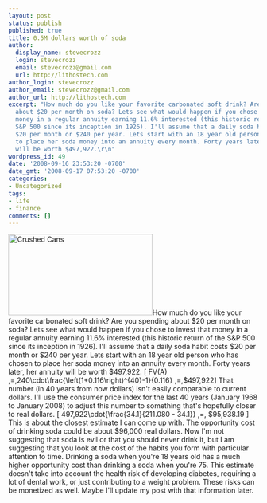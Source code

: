 ```yaml
---
layout: post
status: publish
published: true
title: 0.5M dollars worth of soda
author:
  display_name: stevecrozz
  login: stevecrozz
  email: stevecrozz@gmail.com
  url: http://lithostech.com
author_login: stevecrozz
author_email: stevecrozz@gmail.com
author_url: http://lithostech.com
excerpt: "How much do you like your favorite carbonated soft drink? Are you spending
  about $20 per month on soda? Lets see what would happen if you chose to invest that
  money in a regular annuity earning 11.6% interested (this historic return of the
  S&P 500 since its inception in 1926). I'll assume that a daily soda habit costs
  $20 per month or $240 per year. Lets start with an 18 year old person who has chosen
  to place her soda money into an annuity every month. Forty years later, her annuity
  will be worth $497,922.\r\n"
wordpress_id: 49
date: '2008-09-16 23:53:20 -0700'
date_gmt: '2008-09-17 07:53:20 -0700'
categories:
- Uncategorized
tags:
- life
- finance
comments: []
---
```

<a href="http://www.flickr.com/photos/randomwire/3762099604"><img src="http://lithostech.com/wp-content/uploads/2008/09/4136613234_dc76ee0d99_o3-290x163.jpg" alt="Crushed Cans" width="290" height="163" class="alignleft size-medium wp-image-543" /></a>How much do you like your favorite carbonated soft drink? Are you spending about $20 per month on soda? Lets see what would happen if you chose to invest that money in a regular annuity earning 11.6% interested (this historic return of the S&P 500 since its inception in 1926). I'll assume that a daily soda habit costs $20 per month or $240 per year. Lets start with an 18 year old person who has chosen to place her soda money into an annuity every month. Forty years later, her annuity will be worth $497,922.
<a id="more"></a><a id="more-49"></a>
\[ FV(A) \,=\,240\cdot\frac{\left(1+0.116\right)^{40}-1}{0.116} \,=\,\$497,922\]
That number (in 40 years from now dollars) isn't easily comparable to current dollars. I'll use the consumer price index for the last 40 years (January 1968 to January 2008) to adjust this number to something that's hopefully closer to real dollars.
\[ 497,922\cdot{\frac{34.1}{211.080 - 34.1}} \,=\, \$95,938.19 \]
This is about the closest estimate I can come up with. The opportunity cost of drinking soda could be about $96,000 real dollars. Now I'm not suggesting that soda is evil or that you should never drink it, but I am suggesting that you look at the cost of the habits you form with particular attention to time. Drinking a soda when you're 18 years old has a much higher opportunity cost than drinking a soda when you're 75. This estimate doesn't take into account the health risk of developing diabetes, requiring a lot of dental work, or just contributing to a weight problem. These risks can be monetized as well. Maybe I'll update my post with that information later.
